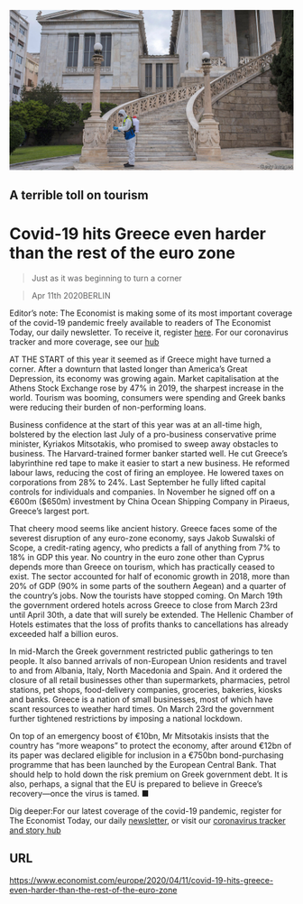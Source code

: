 ![](./images/20200411_EUP002_0.jpg)

## A terrible toll on tourism

# Covid-19 hits Greece even harder than the rest of the euro zone

> Just as it was beginning to turn a corner

> Apr 11th 2020BERLIN

Editor’s note: The Economist is making some of its most important coverage of the covid-19 pandemic freely available to readers of The Economist Today, our daily newsletter. To receive it, register [here](https://www.economist.com//newslettersignup). For our coronavirus tracker and more coverage, see our [hub](https://www.economist.com//coronavirus)

AT THE START of this year it seemed as if Greece might have turned a corner. After a downturn that lasted longer than America’s Great Depression, its economy was growing again. Market capitalisation at the Athens Stock Exchange rose by 47% in 2019, the sharpest increase in the world. Tourism was booming, consumers were spending and Greek banks were reducing their burden of non-performing loans.

Business confidence at the start of this year was at an all-time high, bolstered by the election last July of a pro-business conservative prime minister, Kyriakos Mitsotakis, who promised to sweep away obstacles to business. The Harvard-trained former banker started well. He cut Greece’s labyrinthine red tape to make it easier to start a new business. He reformed labour laws, reducing the cost of firing an employee. He lowered taxes on corporations from 28% to 24%. Last September he fully lifted capital controls for individuals and companies. In November he signed off on a €600m ($650m) investment by China Ocean Shipping Company in Piraeus, Greece’s largest port.

That cheery mood seems like ancient history. Greece faces some of the severest disruption of any euro-zone economy, says Jakob Suwalski of Scope, a credit-rating agency, who predicts a fall of anything from 7% to 18% in GDP this year. No country in the euro zone other than Cyprus depends more than Greece on tourism, which has practically ceased to exist. The sector accounted for half of economic growth in 2018, more than 20% of GDP (90% in some parts of the southern Aegean) and a quarter of the country’s jobs. Now the tourists have stopped coming. On March 19th the government ordered hotels across Greece to close from March 23rd until April 30th, a date that will surely be extended. The Hellenic Chamber of Hotels estimates that the loss of profits thanks to cancellations has already exceeded half a billion euros.

In mid-March the Greek government restricted public gatherings to ten people. It also banned arrivals of non-European Union residents and travel to and from Albania, Italy, North Macedonia and Spain. And it ordered the closure of all retail businesses other than supermarkets, pharmacies, petrol stations, pet shops, food-delivery companies, groceries, bakeries, kiosks and banks. Greece is a nation of small businesses, most of which have scant resources to weather hard times. On March 23rd the government further tightened restrictions by imposing a national lockdown.

On top of an emergency boost of €10bn, Mr Mitsotakis insists that the country has “more weapons” to protect the economy, after around €12bn of its paper was declared eligible for inclusion in a €750bn bond-purchasing programme that has been launched by the European Central Bank. That should help to hold down the risk premium on Greek government debt. It is also, perhaps, a signal that the EU is prepared to believe in Greece’s recovery—once the virus is tamed. ■

Dig deeper:For our latest coverage of the covid-19 pandemic, register for The Economist Today, our daily [newsletter](https://www.economist.com//newslettersignup), or visit our [coronavirus tracker and story hub](https://www.economist.com//coronavirus)

## URL

https://www.economist.com/europe/2020/04/11/covid-19-hits-greece-even-harder-than-the-rest-of-the-euro-zone
